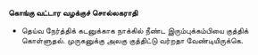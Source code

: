 **கொங்கு வட்டார வழக்குச் சொல்லகராதி**
- தெய்வ நேர்த்திக் கடனுக்காக நாக்கில் நீண்ட இரும்புக்கம்பியை குத்திக் கொள்ளுதல். முருகனுக்கு அலகு குத்திட்டு வர்றதா வேண்டியிருக்கெ.

